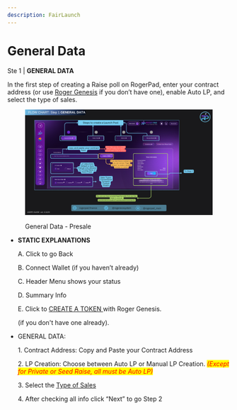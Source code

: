 ```yaml
---
description: FairLaunch
---
```


# General Data

Ste 1 | **GENERAL DATA**

In the first step of creating a Raise poll on RogerPad, enter your contract address (or use [Roger Genesis](https://docs.rogerpad.finance/v/rogerpad-evm-chain/roger-genesis-evm-chain/roger-genesis-evm) if you don’t have one), enable Auto LP, and select the type of sales.

<figure><img src="../../.gitbook/assets/Step 1 - General Data.png" alt=""><figcaption><p>General Data - Presale</p></figcaption></figure>

*   **STATIC EXPLANATIONS**

    A. Click to go Back

    B. Connect Wallet (if you haven’t already)

    C. Header Menu shows your status

    D. Summary Info

    E. Click to [CREATE A TOKEN ](https://docs.rogerpad.finance/v/rogerpad-evm-chain/roger-genesis-evm-chain/roger-genesis-evm)with Roger Genesis.

    (if you don't have one already).
*   GENERAL DATA:

    1\.      Contract Address: Copy and Paste your Contract Address

    2\.     LP Creation: Choose between Auto LP or Manual LP Creation. _<mark style="color:red;">(Except for Private or Seed Raise, all must be Auto LP)</mark>_

    3\.     Select the [Type of Sales](https://docs.rogerpad.finance/devleopers-corner/type-of-sales)

    4\.     After checking all info click “Next” to go Step 2

